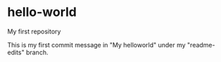# hello-world
My first repository

This is my first commit message in "My helloworld" under my "readme-edits" branch.
